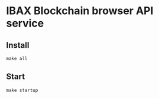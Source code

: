 # IBAX Blockchain browser API service

## Install

```shell
make all
```

## Start

```shell
make startup

